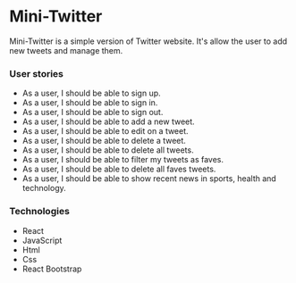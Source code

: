 # Mini-Twitter
Mini-Twitter is a simple version of Twitter website.  It's allow the user to add new tweets and manage them. 

### User stories
- As a user, I should be able to sign up.
- As a user, I should be able to sign in.
- As a user, I should be able to sign out.
- As a user, I should be able to add a new tweet.
- As a user, I should be able to edit on a tweet.
- As a user, I should be able to delete a tweet.
- As a user, I should be able to delete all tweets.
- As a user, I should be able to filter my tweets as faves.
- As a user, I should be able to delete all faves tweets.
- As a user, I should be able to show recent news in sports, health and technology.

### Technologies
- React
- JavaScript 
- Html
- Css
- React Bootstrap


